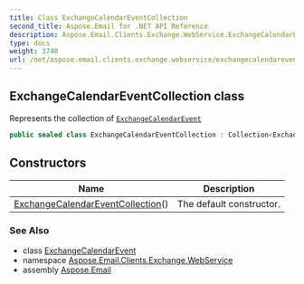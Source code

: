 ```yaml
---
title: Class ExchangeCalendarEventCollection
second_title: Aspose.Email for .NET API Reference
description: Aspose.Email.Clients.Exchange.WebService.ExchangeCalendarEventCollection class. Represents the collection of ExchangeCalendarEvent
type: docs
weight: 3740
url: /net/aspose.email.clients.exchange.webservice/exchangecalendareventcollection/
---
```

## ExchangeCalendarEventCollection class

Represents the collection of [`ExchangeCalendarEvent`](../exchangecalendarevent/)

```csharp
public sealed class ExchangeCalendarEventCollection : Collection<ExchangeCalendarEvent>
```

## Constructors

| Name | Description |
| --- | --- |
| [ExchangeCalendarEventCollection](exchangecalendareventcollection/)() | The default constructor. |

### See Also

* class [ExchangeCalendarEvent](../exchangecalendarevent/)
* namespace [Aspose.Email.Clients.Exchange.WebService](../../aspose.email.clients.exchange.webservice/)
* assembly [Aspose.Email](../../)


